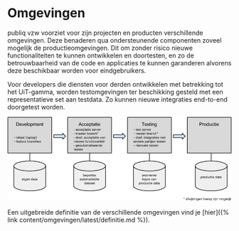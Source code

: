 ---
---

# Omgevingen

publiq vzw voorziet voor zijn projecten en producten verschillende omgevingen.
Deze benaderen qua ondersteunende componenten zoveel mogelijk de productieomgevingen.
Dit om zonder risico nieuwe functionaliteiten te kunnen ontwikkelen en doortesten,
en zo de betrouwbaarheid van de code en applicaties te kunnen garanderen alvorens deze beschikbaar worden voor eindgebruikers.

Voor developers die diensten voor derden ontwikkelen met betrekking tot het UiT-gamma, worden testomgevingen ter beschikking gesteld
met een representatieve set aan testdata. Zo kunnen nieuwe integraties end-to-end doorgetest worden.

![omgevingen](/img/omgevingen.png "omgevingen")

Een uitgebreide definitie van de verschillende omgevingen vind je [hier]({% link content/omgevingen/latest/definitie.md %}).

